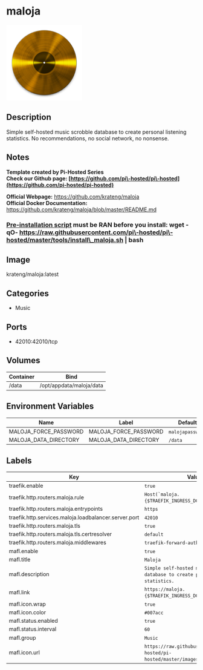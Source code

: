 # maloja

![Logo](images/maloja.png)

## Description
Simple self\-hosted music scrobble database to create personal listening statistics. No recommendations, no social network, no nonsense.

## Notes
**Template created by Pi\-Hosted Series**  
**Check our Github page: [https://github.com/pi\-hosted/pi\-hosted](https://github.com/pi-hosted/pi-hosted)**  
  
**Official Webpage:** <https://github.com/krateng/maloja>  
**Official Docker Documentation:** <https://github.com/krateng/maloja/blob/master/README.md>  
  
### **[Pre\-installation script](https://github.com/pi-hosted/pi-hosted/blob/master/tools/install_maloja.sh) must be RAN before you install:** wget \-qO\- https://raw.githubusercontent.com/pi\-hosted/pi\-hosted/master/tools/install\_maloja.sh \| bash

  
  


## Image
krateng/maloja:latest

## Categories
- Music

## Ports
- 42010:42010/tcp

## Volumes
| Container | Bind |
|-----------|------|
| /data | /opt/appdata/maloja/data |

## Environment Variables
| Name | Label | Default | Description |
|------|-------|---------|-------------|
| MALOJA_FORCE_PASSWORD | MALOJA_FORCE_PASSWORD | ```malojapassword``` | `````` |
| MALOJA_DATA_DIRECTORY | MALOJA_DATA_DIRECTORY | ```/data``` | `````` |

## Labels
| Key | Value |
|-----|-------|
| traefik.enable | ```true``` |
| traefik.http.routers.maloja.rule | ```Host(`maloja.{$TRAEFIK_INGRESS_DOMAIN}`)``` |
| traefik.http.routers.maloja.entrypoints | ```https``` |
| traefik.http.services.maloja.loadbalancer.server.port | ```42010``` |
| traefik.http.routers.maloja.tls | ```true``` |
| traefik.http.routers.maloja.tls.certresolver | ```default``` |
| traefik.http.routers.maloja.middlewares | ```traefik-forward-auth``` |
| mafl.enable | ```true``` |
| mafl.title | ```Maloja``` |
| mafl.description | ```Simple self-hosted music scrobble database to create personal listening statistics.``` |
| mafl.link | ```https://maloja.{$TRAEFIK_INGRESS_DOMAIN}``` |
| mafl.icon.wrap | ```true``` |
| mafl.icon.color | ```#007acc``` |
| mafl.status.enabled | ```true``` |
| mafl.status.interval | ```60``` |
| mafl.group | ```Music``` |
| mafl.icon.url | ```https://raw.githubusercontent.com/pi-hosted/pi-hosted/master/images/maloja.png``` |

